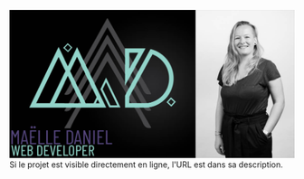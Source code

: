 ![Cover](https://github.com/MaelleDL/MaelleDL/blob/master/BANNIERE.jpg) 
 Si le projet est visible directement en ligne, l'URL est dans sa description.
